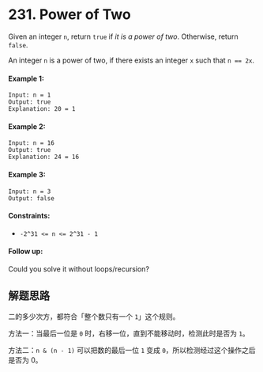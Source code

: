 # 231. Power of Two

Given an integer `n`, return `true` if *it is a power of two*. Otherwise, return `false`.

An integer `n` is a power of two, if there exists an integer `x` such that `n == 2x`.

#### Example 1:

```
Input: n = 1
Output: true
Explanation: 20 = 1
```

#### Example 2:

```
Input: n = 16
Output: true
Explanation: 24 = 16
```

#### Example 3:

```
Input: n = 3
Output: false
``` 

#### Constraints:

+ `-2^31 <= n <= 2^31 - 1`
 

#### Follow up: 

Could you solve it without loops/recursion?

## 解题思路

二的多少次方，都符合「整个数只有一个 `1`」这个规则。

方法一：当最后一位是 `0` 时，右移一位，直到不能移动时，检测此时是否为 `1`。

方法二：`n & (n - 1)` 可以把数的最后一位 `1` 变成 `0`，所以检测经过这个操作之后是否为 0。
